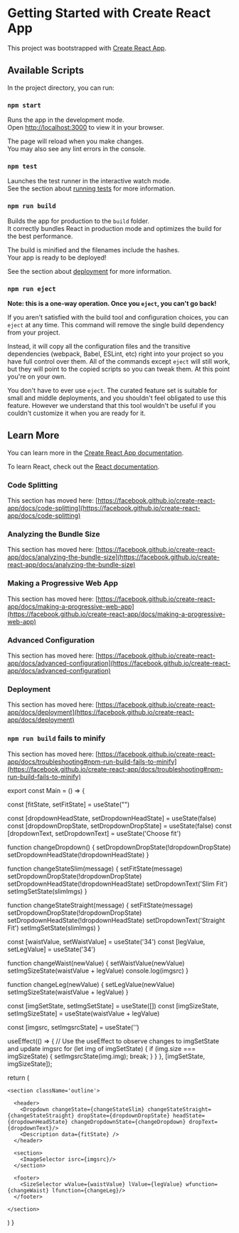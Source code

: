 # Getting Started with Create React App

This project was bootstrapped with [Create React App](https://github.com/facebook/create-react-app).

## Available Scripts

In the project directory, you can run:

### `npm start`

Runs the app in the development mode.\
Open [http://localhost:3000](http://localhost:3000) to view it in your browser.

The page will reload when you make changes.\
You may also see any lint errors in the console.

### `npm test`

Launches the test runner in the interactive watch mode.\
See the section about [running tests](https://facebook.github.io/create-react-app/docs/running-tests) for more information.

### `npm run build`

Builds the app for production to the `build` folder.\
It correctly bundles React in production mode and optimizes the build for the best performance.

The build is minified and the filenames include the hashes.\
Your app is ready to be deployed!

See the section about [deployment](https://facebook.github.io/create-react-app/docs/deployment) for more information.

### `npm run eject`

**Note: this is a one-way operation. Once you `eject`, you can't go back!**

If you aren't satisfied with the build tool and configuration choices, you can `eject` at any time. This command will remove the single build dependency from your project.

Instead, it will copy all the configuration files and the transitive dependencies (webpack, Babel, ESLint, etc) right into your project so you have full control over them. All of the commands except `eject` will still work, but they will point to the copied scripts so you can tweak them. At this point you're on your own.

You don't have to ever use `eject`. The curated feature set is suitable for small and middle deployments, and you shouldn't feel obligated to use this feature. However we understand that this tool wouldn't be useful if you couldn't customize it when you are ready for it.

## Learn More

You can learn more in the [Create React App documentation](https://facebook.github.io/create-react-app/docs/getting-started).

To learn React, check out the [React documentation](https://reactjs.org/).

### Code Splitting

This section has moved here: [https://facebook.github.io/create-react-app/docs/code-splitting](https://facebook.github.io/create-react-app/docs/code-splitting)

### Analyzing the Bundle Size

This section has moved here: [https://facebook.github.io/create-react-app/docs/analyzing-the-bundle-size](https://facebook.github.io/create-react-app/docs/analyzing-the-bundle-size)

### Making a Progressive Web App

This section has moved here: [https://facebook.github.io/create-react-app/docs/making-a-progressive-web-app](https://facebook.github.io/create-react-app/docs/making-a-progressive-web-app)

### Advanced Configuration

This section has moved here: [https://facebook.github.io/create-react-app/docs/advanced-configuration](https://facebook.github.io/create-react-app/docs/advanced-configuration)

### Deployment

This section has moved here: [https://facebook.github.io/create-react-app/docs/deployment](https://facebook.github.io/create-react-app/docs/deployment)

### `npm run build` fails to minify

This section has moved here: [https://facebook.github.io/create-react-app/docs/troubleshooting#npm-run-build-fails-to-minify](https://facebook.github.io/create-react-app/docs/troubleshooting#npm-run-build-fails-to-minify)


export const Main = () => {

  const [fitState, setFitState] = useState("")

  const [dropdownHeadState, setDropdownHeadState] = useState(false)
  const [dropdownDropState, setDropdownDropState] = useState(false)
  const [dropdownText, setDropdownText] = useState('Choose fit')



  function changeDropdown() {
    setDropdownDropState(!dropdownDropState)
    setDropdownHeadState(!dropdownHeadState)
  }

  function changeStateSlim(message) {
    setFitState(message)
    setDropdownDropState(!dropdownDropState)
    setDropdownHeadState(!dropdownHeadState)
    setDropdownText('Slim Fit')
    setImgSetState(slimImgs)
  }

  function changeStateStraight(message) {
    setFitState(message)
    setDropdownDropState(!dropdownDropState)
    setDropdownHeadState(!dropdownHeadState)
    setDropdownText('Straight Fit')
    setImgSetState(slimImgs)
  }


  const [waistValue, setWaistValue] = useState('34')
  const [legValue, setLegValue] = useState('34')

  function changeWaist(newValue) {
    setWaistValue(newValue)
    setImgSizeState(waistValue + legValue)
    console.log(imgsrc)
  }

  function changeLeg(newValue) {
    setLegValue(newValue)
    setImgSizeState(waistValue + legValue)
  }



  const [imgSetState, setImgSetState] = useState([])
  const [imgSizeState, setImgSizeState] = useState(waistValue + legValue)


  const [imgsrc, setImgsrcState] = useState('')


  useEffect(() => {
    // Use the useEffect to observe changes to imgSetState and update imgsrc
    for (let img of imgSetState) {
      if (img.size === imgSizeState) {
        setImgsrcState(img.img);
        break;
      }
    }
  }, [imgSetState, imgSizeState]);


  return (

    <section className='outline'>

      <header>
        <Dropdown changeState={changeStateSlim} changeStateStraight={changeStateStraight} dropState={dropdownDropState} headState={dropdownHeadState} changeDropdownState={changeDropdown} dropText={dropdownText}/>
        <Description data={fitState} />
      </header>

      <section>
        <ImageSelector isrc={imgsrc}/>
      </section>

      <footer>
        <SizeSelector wValue={waistValue} lValue={legValue} wfunction={changeWaist} lfunction={changeLeg}/>
      </footer>

    </section>

  )
}